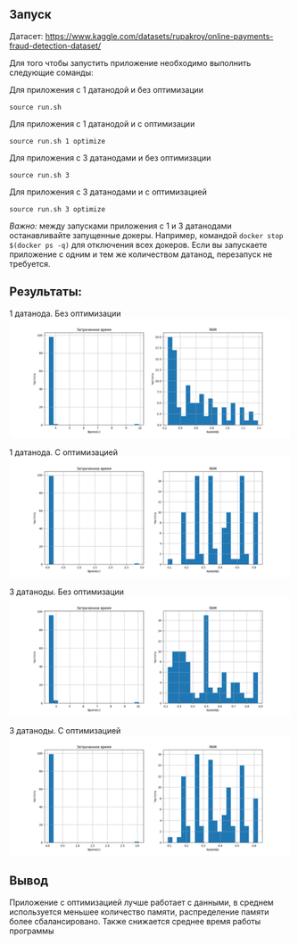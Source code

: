 ## Запуск

Датасет: https://www.kaggle.com/datasets/rupakroy/online-payments-fraud-detection-dataset/

Для того чтобы запустить приложение необходимо выполнить следующие соманды:

Для приложения с 1 датанодой и без оптимизации
```
source run.sh
```

Для приложения с 1 датанодой и с оптимизации
```
source run.sh 1 optimize
```

Для приложения с 3 датанодами и без оптимизации
```
source run.sh 3
```

Для приложения с 3 датанодами и с оптимизацией
```
source run.sh 3 optimize
```

*Важно:* между запусками приложения с 1 и 3 датанодами останавливайте запущенные докеры. Например, командой `docker stop $(docker ps -q)` для отключения всех докеров. Если вы запускаете приложение с одним и тем же количеством датанод, перезапуск не требуется.

## Результаты:

1 датанода. Без оптимизации
![1 датанода. Без оптимизации](results/not-optimized.png)

1 датанода. C оптимизацией
![1 датанода. C оптимизацией](results/optimized.png)

3 датаноды. Без оптимизации
![1 датаноды. Без оптимизации](results/not-optimized-3.png)

3 датаноды. C оптимизацией
![1 датаноды. C оптимизацией](results/optimized-3.png)

## Вывод

Приложение с оптимизацией лучше работает с данными, в среднем используется меньшее количество памяти, распределение памяти более сбалансировано. Также снижается среднее время работы программы